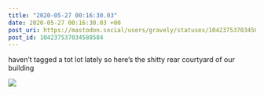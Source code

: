 ```yaml
---
title: "2020-05-27 00:16:30.03"
date: 2020-05-27 00:16:30.03 +00
post_uri: https://mastodon.social/users/gravely/statuses/104237537034588584
post_id: 104237537034588584
---
```

haven’t tagged a tot lot lately so here’s the shitty rear courtyard of our building


![](/images/29133659.jpg)

